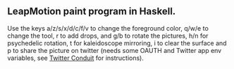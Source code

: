 ## LeapMotion paint program in Haskell.

Use the keys a/z/s/x/d/c/f/v to change the foreground color,
q/w/e to change the tool, r to add drops, and g/b to rotate the pictures,
h/n for psychedelic rotation, t for kaleidoscope mirroring,
i to clear the surface and p to share the picture on twitter
(needs some OAUTH and Twitter app env variables, see 
[Twitter Conduit](https://github.com/himura/twitter-conduit)
for instructions).
